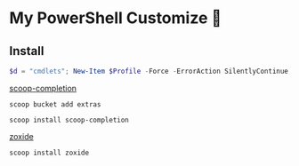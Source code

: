 # My PowerShell Customize 🐚

## Install

```PowerShell
$d = "cmdlets"; New-Item $Profile -Force -ErrorAction SilentlyContinue; Get-Content .\profile.ps1 | Out-File -FilePath $PROFILE -Encoding utf8; New-Item -Path ($PROFILE | Split-Path -Parent | Join-Path -ChildPath $d) -Value ($pwd.Path | Join-Path -ChildPath $d) -ItemType Junction
```



[scoop-completion](https://github.com/Moeologist/scoop-completion)

```
scoop bucket add extras

scoop install scoop-completion
```

[zoxide](https://github.com/ajeetdsouza/zoxide)

```
scoop install zoxide
```

